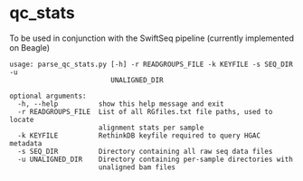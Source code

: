qc_stats
========

To be used in conjunction with the SwiftSeq pipeline (currently implemented on Beagle)

```
usage: parse_qc_stats.py [-h] -r READGROUPS_FILE -k KEYFILE -s SEQ_DIR -u
                         UNALIGNED_DIR

optional arguments:
  -h, --help          show this help message and exit
  -r READGROUPS_FILE  List of all RGfiles.txt file paths, used to locate
                      alignment stats per sample
  -k KEYFILE          RethinkDB keyfile required to query HGAC metadata
  -s SEQ_DIR          Directory containing all raw seq data files
  -u UNALIGNED_DIR    Directory containing per-sample directories with
                      unaligned bam files
```
